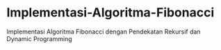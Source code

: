 # Implementasi-Algoritma-Fibonacci
Implementasi Algoritma Fibonacci dengan Pendekatan Rekursif dan Dynamic Programming
